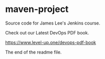 # maven-project
Source code for James Lee's Jenkins course.

Check out our Latest DevOps PDF book.

https://www.level-up.one/devops-pdf-book

The end of the readme file.
